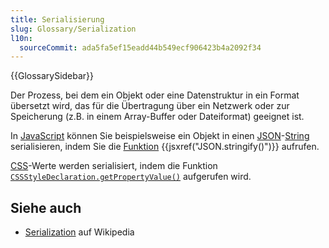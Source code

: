 ```yaml
---
title: Serialisierung
slug: Glossary/Serialization
l10n:
  sourceCommit: ada5fa5ef15eadd44b549ecf906423b4a2092f34
---
```


{{GlossarySidebar}}

Der Prozess, bei dem ein Objekt oder eine Datenstruktur in ein Format übersetzt wird, das für die Übertragung über ein Netzwerk oder zur Speicherung (z.B. in einem Array-Buffer oder Dateiformat) geeignet ist.

In [JavaScript](/de/docs/Glossary/JavaScript) können Sie beispielsweise ein Objekt in einen [JSON](/de/docs/Glossary/JSON)-[String](/de/docs/Glossary/string) serialisieren, indem Sie die [Funktion](/de/docs/Glossary/function) {{jsxref("JSON.stringify()")}} aufrufen.

[CSS](/de/docs/Glossary/CSS)-Werte werden serialisiert, indem die Funktion [`CSSStyleDeclaration.getPropertyValue()`](/de/docs/Web/API/CSSStyleDeclaration/getPropertyValue) aufgerufen wird.

## Siehe auch

- [Serialization](https://en.wikipedia.org/wiki/Serialization) auf Wikipedia
